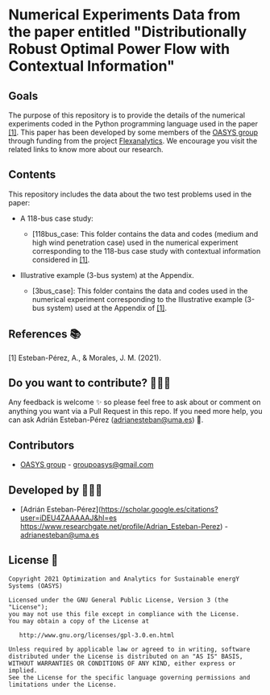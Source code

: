 #  Numerical Experiments Data from the paper entitled "Distributionally Robust Optimal Power Flow with Contextual Information"

## Goals

The purpose of this repository is to provide the details of the numerical experiments coded in the Python programming language used in the paper [[1]](https://arxiv.org/abs/2009.10592). This paper has been developed by some members of the [OASYS group](https://sites.google.com/view/groupoasys/home) through funding from the project [Flexanalytics](https://groupoasysflexanalytics.readthedocs.io/en/latest/). We encourage you visit the related links to know more about our research.

## Contents

This repository includes the data about the two test problems used in the paper:

- A 118-bus case study:

  * [118bus_case: This folder contains the data and codes (medium and high wind penetration case) used in the numerical experiment corresponding to the  118-bus case study with contextual information considered in [[1]](). 

- Illustrative example (3-bus system) at the Appendix.

  * [3bus_case]: This folder contains the data and codes used in the numerical experiment corresponding to the Illustrative example (3-bus system)  used at the Appendix of  [[1]](). 
 
## References 📚
[1] Esteban-Pérez, A., & Morales, J. M. (2021).   



## Do you want to contribute? 👨🏾‍🔬
 
 Any feedback is welcome :sparkles: so please feel free to ask about or comment on anything you want via a Pull Request in this repo.
 If you need more help, you can ask Adrián Esteban-Pérez (adrianesteban@uma.es) :e-mail:.

 ## Contributors
 
 * [OASYS group](http://oasys.uma.es) -  groupoasys@gmail.com
 
 ## Developed by 👨🏾‍💻
 * [Adrián Esteban-Pérez](https://scholar.google.es/citations?user=iDEU4ZAAAAAJ&hl=es https://www.researchgate.net/profile/Adrian_Esteban-Perez) - adrianesteban@uma.es 

 ## License 📝
 
    Copyright 2021 Optimization and Analytics for Sustainable energY Systems (OASYS)

    Licensed under the GNU General Public License, Version 3 (the "License");
    you may not use this file except in compliance with the License.
    You may obtain a copy of the License at

       http://www.gnu.org/licenses/gpl-3.0.en.html

    Unless required by applicable law or agreed to in writing, software
    distributed under the License is distributed on an "AS IS" BASIS,
    WITHOUT WARRANTIES OR CONDITIONS OF ANY KIND, either express or implied.
    See the License for the specific language governing permissions and
    limitations under the License.
